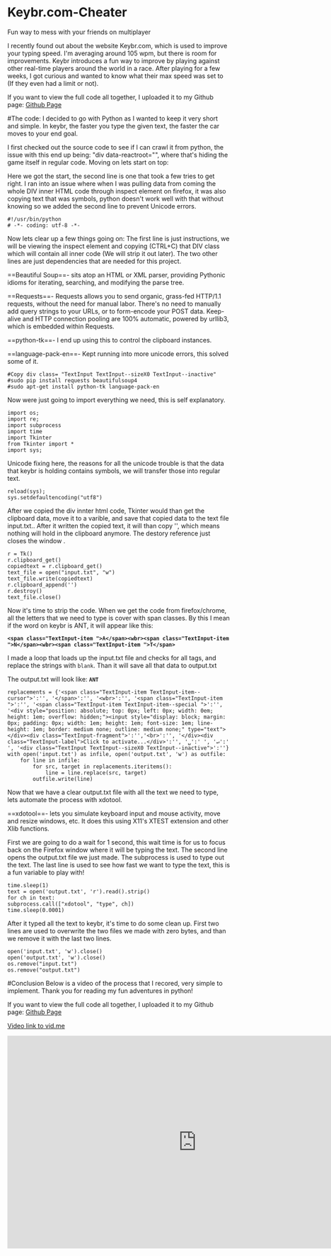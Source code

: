 # Keybr.com-Cheater
Fun way to mess with your friends on multiplayer

I recently found out about the website Keybr.com, which is used to improve your typing speed. I'm averaging around 105 wpm, but there is room for improvements. Keybr introduces a fun way to improve by playing against other real-time players around the world in a race. After playing for a few weeks, I got curious and wanted to know what their max speed was set to (If they even had a limit or not).

If you want to view the full code all together, I uploaded it to my Github page:
[Github Page](https://github.com/anthonys-io/Keybr.com-Cheater)

#The code:
I decided to go with Python as I wanted to keep it very short and simple. In keybr, the faster you type the given text, the faster the car moves to your end goal. 

I first checked out the source code to see if I can crawl it from python, the issue with this end up being: "div data-reactroot="", where that's hiding the game itself in regular code. Moving on lets start on top:

Here we got the start, the second line is one that took a few tries to get right. I ran into an issue where when I was pulling data from coming the whole DIV inner HTML code through inspect element on firefox, it was also copying text that was symbols, python doesn't work well with that without knowing so we added the second line to prevent Unicode errors.
```language-python
#!/usr/bin/python
# -*- coding: utf-8 -*-
``` 
Now lets clear up a few things going on: The first line is just instructions, we will be viewing the inspect element and copying (CTRL+C) that DIV class which will contain all inner code (We will strip it out later). The two other lines are just dependencies that are needed for this project.

==Beautiful Soup==- sits atop an HTML or XML parser, providing Pythonic idioms for iterating, searching, and modifying the parse tree.

==Requests==- Requests allows you to send organic, grass-fed HTTP/1.1 requests, without the need for manual labor. There's no need to manually add query strings to your URLs, or to form-encode your POST data. Keep-alive and HTTP connection pooling are 100% automatic, powered by urllib3, which is embedded within Requests.

==python-tk==- I end up using this to control the clipboard instances.

==language-pack-en==- Kept running into more unicode errors, this solved some of it.

```language-python
#Copy div class= "TextInput TextInput--sizeX0 TextInput--inactive"
#sudo pip install requests beautifulsoup4
#sudo apt-get install python-tk language-pack-en
``` 
Now were just going to import everything we need, this is self explanatory.
```language-python
import os;
import re;
import subprocess
import time
import Tkinter
from Tkinter import *
import sys;
``` 
Unicode fixing here, the reasons for all the unicode trouble is that the data that keybr is holding contains symbols, we will transfer those into regular text.
```language-python
reload(sys);
sys.setdefaultencoding("utf8")
``` 
After we copied the div innter html code, Tkinter would than get the clipboard data, move it to a varible, and save that copied data to the text file input.txt.. After it written the copied text, it will than copy '', which means nothing will hold in the clipboard anymore. The destory reference just closes the window .
```language-python
r = Tk()
r.clipboard_get()
copiedtext = r.clipboard_get()
text_file = open("input.txt", "w")
text_file.write(copiedtext)
r.clipboard_append('')
r.destroy()
text_file.close()
``` 
Now it's time to strip the code. When we get the code from firefox/chrome, all the letters that we need to type is cover with span classes. By this I mean if the word on keybr is ANT, it will appear like this:

**`<span class="TextInput-item ">A</span><wbr><span class="TextInput-item ">N</span><wbr><span class="TextInput-item ">T</span>`**

I made a loop that loads up the input.txt file and checks for all tags, and replace the strings with `blank`. Than it will save all that data to output.txt

The output.txt will look like: **`ANT`**

```language-python
replacements = {'<span class="TextInput-item TextInput-item--cursor">':'', '</span>':'', '<wbr>':'', '<span class="TextInput-item ">':'', '<span class="TextInput-item TextInput-item--special ">':'', '<div style="position: absolute; top: 0px; left: 0px; width: 0em; height: 1em; overflow: hidden;"><input style="display: block; margin: 0px; padding: 0px; width: 1em; height: 1em; font-size: 1em; line-height: 1em; border: medium none; outline: medium none;" type="text"></div><div class="TextInput-fragment">':'','<br>':'', '</div><div class="TextInput-label">Click to activate...</div>':'', '␣':' ', '↵':' ', '<div class="TextInput TextInput--sizeX0 TextInput--inactive">':''}
with open('input.txt') as infile, open('output.txt', 'w') as outfile:
    for line in infile:
        for src, target in replacements.iteritems():
            line = line.replace(src, target)
        outfile.write(line)
``` 

Now that we have a clear output.txt file with all the text we need to type, lets automate the process with xdotool.

==xdotool==- lets you simulate keyboard input and mouse activity, move and resize windows, etc. It does this using X11's XTEST extension and other Xlib functions.

First we are going to do a wait for 1 second, this wait time is for us to focus back on the Firefox window where it will be typing the text. The second line opens the output.txt file we just made. The subprocess is used to type out the text. The last line is used to see how fast we want to type the text, this is a fun variable to play with!

```language-python
time.sleep(1)
text = open('output.txt', 'r').read().strip()
for ch in text:
subprocess.call(["xdotool", "type", ch])
time.sleep(0.0001)
``` 
After it typed all the text to keybr, it's time to do some clean up. First two lines are used to overwrite the two files we made with zero bytes, and than we remove it with the last two lines.

```language-python
open('input.txt', 'w').close()
open('output.txt', 'w').close()
os.remove("input.txt")
os.remove("output.txt")
``` 
#Conclusion
Below is a video of the process that I recored, very simple to implement. Thank you for reading my fun adventures in python!

If you want to view the full code all together, I uploaded it to my Github page:
[Github Page](https://github.com/anthonys-io/Keybr.com-Cheater)


[Video link to vid.me](https://vid.me/fg7E)
<iframe src="https://vid.me/e/fg7E?stats=1" width="854" height="480" frameborder="0" allowfullscreen webkitallowfullscreen mozallowfullscreen scrolling="no"></iframe>
